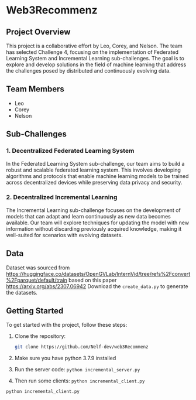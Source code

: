 # Web3Recommenz

## Project Overview

This project is a collaborative effort by Leo, Corey, and Nelson. The team has selected Challenge 4, focusing on the implementation of Federated Learning System and Incremental Learning sub-challenges. The goal is to explore and develop solutions in the field of machine learning that address the challenges posed by distributed and continuously evolving data.

## Team Members

- Leo
- Corey
- Nelson

## Sub-Challenges

### 1. Decentralized Federated Learning System

In the Federated Learning System sub-challenge, our team aims to build a robust and scalable federated learning system. This involves developing algorithms and protocols that enable machine learning models to be trained across decentralized devices while preserving data privacy and security.

### 2. Decentralized Incremental Learning

The Incremental Learning sub-challenge focuses on the development of models that can adapt and learn continuously as new data becomes available. Our team will explore techniques for updating the model with new information without discarding previously acquired knowledge, making it well-suited for scenarios with evolving datasets.

## Data

Dataset was sourced from https://huggingface.co/datasets/OpenGVLab/InternVid/tree/refs%2Fconvert%2Fparquet/default/train based on this paper https://arxiv.org/abs/2307.06942
Download the `create_data.py` to generate the datasets.


## Getting Started

To get started with the project, follow these steps:

1. Clone the repository:

   ```bash
   git clone https://github.com/Nelf-dev/web3Recommenz
   ```

2. Make sure you have python 3.7.9 installed

3. Run the server code:
`python incremental_server.py`

4. Then run some clients:
`python incremental_client.py`

`python incremental_client.py`
